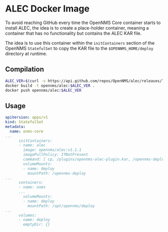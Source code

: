 # ALEC Docker Image

To avoid reaching GitHub every time the OpenNMS Core container starts to install ALEC, the idea is to create a place-holder container, meaning a container that has no functionality but contains the ALEC KAR file.

The idea is to use this container within the `initContainers` section of the OpenNMS `StatefulSet` to copy the KAR file to the `$OPENNMS_HOME/deploy` directory at runtime.

## Compilation

```bash
ALEC_VER=$(curl -s https://api.github.com/repos/OpenNMS/alec/releases/latest | grep tag_name | cut -d '"' -f 4)
docker build -t opennms/alec:$ALEC_VER .
docker push opennms/alec:$ALEC_VER
```

## Usage

```yaml
apiVersion: apps/v1
kind: StatefulSet
metadata:
  name: onms-core
...
      initContainers:
      - name: alec
        image: opennms/alec:v1.1.1
        imagePullPolicy: IfNotPresent
        command: [ cp, /plugins/opennms-alec-plugin.kar, /opennms-deploy ]
        volumeMounts:
        - name: deploy
          mountPath: /opennms-deploy
...
      containers:
      - name: onms
      ...
        volumeMounts:
        - name: deploy
          mountPath: /opt/opennms/deploy
...
      volumes:
      - name: deploy
        emptyDir: {}
```